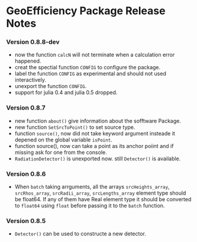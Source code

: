 # GeoEfficiency Package Release Notes

### Version 0.8.8-dev 
 *  now the function `calcN` will not terminate when a calculation error happened.
 *  creat the spectial function `CONFIG` to configure the package.
 *  label the function `CONFIG` as experimental and should not used interactively.
 *  unexport the function `CONFIG`. 
 *  support for julia 0.4 and julia 0.5 dropped.
 
 
### Version 0.8.7
 *  new function `about()` give information about the sofftware Package.
 *  new function `SetSrcToPoint()` to set source type.
 *  function `source()`, now did not take keyword argument insteade it depened on the global variable `isPoint`. 
 *  function source(), now can take a point as its anchor poiint and if missing ask for one from the console.
 *  `RadiationDetector()` is unexported now. still `Detector()` is available. 


### Version 0.8.6
 *  When `batch` taking arrguments, all the arrays `srcHeights_array`, `srcRhos_array`, `srcRadii_array`, `srcLengths_array` element type should be float64. If any of them have Real element type it should be converted to `float64` using `float` before passing it to the `batch` function.

### Version 0.8.5
 *  `Detector()` can be used to constructe a new detector.
